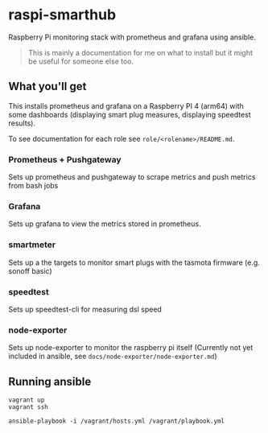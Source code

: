 # raspi-smarthub
Raspberry Pi monitoring stack with prometheus and grafana using ansible.

> This is mainly a documentation for me on what to install but it might be useful for someone else too. 

## What you'll get
This installs prometheus and grafana on a Raspberry PI 4 (arm64) with some dashboards (displaying smart plug measures, displaying speedtest results).

To see documentation for each role see `role/<rolename>/README.md`. 

### Prometheus + Pushgateway
Sets up prometheus and pushgateway to scrape metrics and push metrics from bash jobs

### Grafana
Sets up grafana to view the metrics stored in prometheus.

### smartmeter
Sets up a the targets to monitor smart plugs with the tasmota firmware (e.g. sonoff basic)

### speedtest
Sets up speedtest-cli for measuring dsl speed

### node-exporter
Sets up node-exporter to monitor the raspberry pi itself (Currently not yet included in ansible, see `docs/node-exporter/node-exporter.md`)

## Running ansible
```
vagrant up
vagrant ssh
```

```shell script
ansible-playbook -i /vagrant/hosts.yml /vagrant/playbook.yml
```